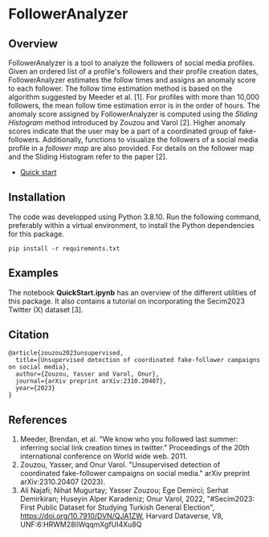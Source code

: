 # FollowerAnalyzer

## Overview

FollowerAnalyzer is a tool to analyze the followers of social media profiles. Given an ordered list of a profile's followers and their profile creation dates, FollowerAnalyzer estimates the follow times and assigns an anomaly score to each follower. The follow time estimation method is based on the algorithm suggested by Meeder et al. [1]. For profiles with more than 10,000 followers, the mean follow time estimation error is in the order of hours. The anomaly score assigned by FollowerAnalyzer is computed using the *Sliding Histogram* method introduced by Zouzou and Varol [2]. Higher anomaly scores indicate that the user may be a part of a coordinated group of fake-followers. Additionally, functions to visualize the followers of a social media profile in a *follower map* are also provided. For details on the follower map and the Sliding Histogram refer to the paper [2].

* [Quick start](https://github.com/YZouzou/FollowerAnalyzer/blob/main/QuickStart.ipynb)

## Installation
The code was developped using Python 3.8.10. Run the following command, preferably within a virtual environment, to install the Python dependencies for this package.

`pip install -r requirements.txt`


## Examples
The notebook **QuickStart.ipynb** has an overview of the different utilities of this package. It also contains a tutorial on incorporating the Secim2023 Twitter (X) dataset [3].

## Citation
```
@article{zouzou2023unsupervised,
  title={Unsupervised detection of coordinated fake-follower campaigns on social media},
  author={Zouzou, Yasser and Varol, Onur},
  journal={arXiv preprint arXiv:2310.20407},
  year={2023}
}
```

## References
1. Meeder, Brendan, et al. "We know who you followed last summer: inferring social link creation times in twitter." Proceedings of the 20th international conference on World wide web. 2011.
2. Zouzou, Yasser, and Onur Varol. "Unsupervised detection of coordinated fake-follower campaigns on social media." arXiv preprint arXiv:2310.20407 (2023).
3. Ali Najafi; Nihat Mugurtay; Yasser Zouzou; Ege Demirci; Serhat Demirkiran; Huseyin Alper Karadeniz; Onur Varol, 2022, "#Secim2023: First Public Dataset for Studying Turkish General Election", https://doi.org/10.7910/DVN/QJA1ZW, Harvard Dataverse, V8, UNF:6:HRWM28liWqqmXgfUI4Xu8Q
